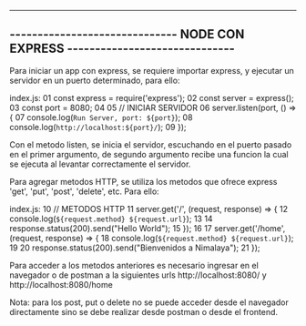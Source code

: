 ----------------------------------------------------------------------------------
------------------------------   NODE CON EXPRESS   ------------------------------
----------------------------------------------------------------------------------
Para iniciar un app con express, se requiere importar express, y ejecutar un servidor en un puerto determinado, para ello:

 index.js:
 01 const express = require('express');
 02 const server = express();
 03 const port = 8080;
 04
 05 // INICIAR SERVIDOR
 06 server.listen(port, () => {
 07   console.log(`Run Server, port: ${port}`);
 08   console.log(`http://localhost:${port}/`);
 09 });
 
 Con el metodo listen, se inicia el servidor, escuchando en el puerto pasado en el primer argumento, de segundo argumento recibe una funcion la cual se ejecuta al levantar correctamente el servidor.


Para agregar metodos HTTP, se utiliza los metodos que ofrece express 'get', 'put', 'post', 'delete', etc. Para ello:

 index.js:
 10 // METODOS HTTP
 11 server.get('/', (request, response) => {
 12   console.log(`${request.method} ${request.url}`);
 13
 14   response.status(200).send("Hello World");
 15 });
 16
 17 server.get('/home', (request, response) => {
 18   console.log(`${request.method} ${request.url}`);
 19
 20   response.status(200).send("Bienvenidos a Nimalaya");
 21 });

 Para acceder a los metodos anteriores es necesario ingresar en el navegador o de postman a la siguientes urls http://localhost:8080/ y http://localhost:8080/home

 Nota: para los post, put o delete no se puede acceder desde el navegador directamente sino se debe realizar desde postman o desde el frontend.